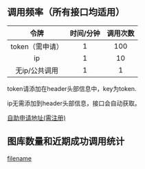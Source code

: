 ## 调用频率（所有接口均适用）
| 令牌  |  时间/分钟 | 调用次数  |
| :------------: | :------------: | :------------: |
| token（需申请）  | 1  | 100  |
| ip  | 1  | 10  |
| 无ip/公共调用  | 1  | 1  |

token请添加在header头部信息中，key为token.

ip无需添加到header头部信息，接口会自动获取。

[自助申请地址(需注册)](https://www.acgmx.com/account "申请地址(需注册)")



## 图库数量和近期成功调用统计
[filename](../setu.html ':include :type=iframe width=100% height=490px')

